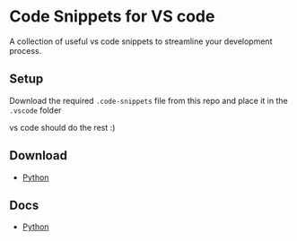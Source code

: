 # Code Snippets for VS code

A collection of useful vs code snippets to streamline your development process.

## Setup

Download the required `.code-snippets` file from this repo and place it in the `.vscode` folder

vs code should do the rest :)

## Download

- [Python](snippets/python.code-snippets)

## Docs

- [Python](docs/python.md)
